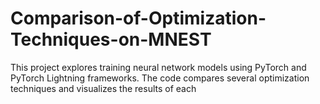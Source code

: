 # Comparison-of-Optimization-Techniques-on-MNEST
This project explores training neural network models using PyTorch and PyTorch Lightning frameworks. The code compares several optimization techniques and visualizes the results of each
